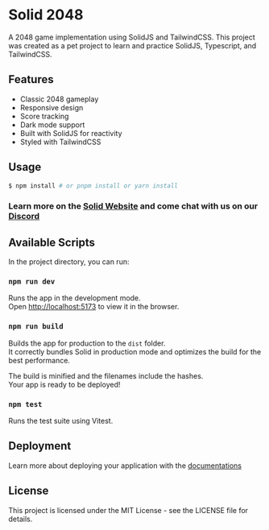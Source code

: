 # Solid 2048

A 2048 game implementation using SolidJS and TailwindCSS. This project was created as a pet project to learn and practice SolidJS, Typescript, and TailwindCSS.

## Features

- Classic 2048 gameplay
- Responsive design
- Score tracking
- Dark mode support
- Built with SolidJS for reactivity
- Styled with TailwindCSS

## Usage

```bash
$ npm install # or pnpm install or yarn install
```

### Learn more on the [Solid Website](https://solidjs.com) and come chat with us on our [Discord](https://discord.com/invite/solidjs)

## Available Scripts

In the project directory, you can run:

### `npm run dev`

Runs the app in the development mode.<br>
Open [http://localhost:5173](http://localhost:5173) to view it in the browser.

### `npm run build`

Builds the app for production to the `dist` folder.<br>
It correctly bundles Solid in production mode and optimizes the build for the best performance.

The build is minified and the filenames include the hashes.<br>
Your app is ready to be deployed!

### `npm test`

Runs the test suite using Vitest.

## Deployment

Learn more about deploying your application with the [documentations](https://vite.dev/guide/static-deploy.html)

## License

This project is licensed under the MIT License - see the LICENSE file for details.

